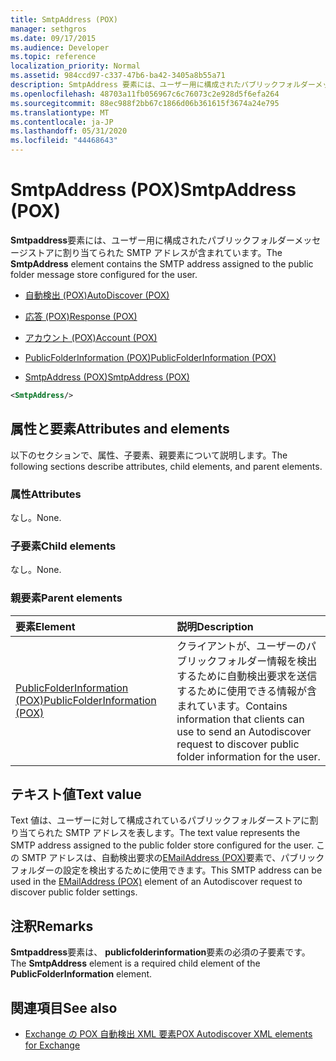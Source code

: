 ```yaml
---
title: SmtpAddress (POX)
manager: sethgros
ms.date: 09/17/2015
ms.audience: Developer
ms.topic: reference
localization_priority: Normal
ms.assetid: 984ccd97-c337-47b6-ba42-3405a8b55a71
description: SmtpAddress 要素には、ユーザー用に構成されたパブリックフォルダーメッセージストアに割り当てられた SMTP アドレスが含まれています。
ms.openlocfilehash: 48703a11fb056967c6c76073c2e928d5f6efa264
ms.sourcegitcommit: 88ec988f2bb67c1866d06b361615f3674a24e795
ms.translationtype: MT
ms.contentlocale: ja-JP
ms.lasthandoff: 05/31/2020
ms.locfileid: "44468643"
---
```

# <a name="smtpaddress-pox"></a><span data-ttu-id="c7ab6-103">SmtpAddress (POX)</span><span class="sxs-lookup"><span data-stu-id="c7ab6-103">SmtpAddress (POX)</span></span>

<span data-ttu-id="c7ab6-104">**Smtpaddress**要素には、ユーザー用に構成されたパブリックフォルダーメッセージストアに割り当てられた SMTP アドレスが含まれています。</span><span class="sxs-lookup"><span data-stu-id="c7ab6-104">The **SmtpAddress** element contains the SMTP address assigned to the public folder message store configured for the user.</span></span> 
  
- [<span data-ttu-id="c7ab6-105">自動検出 (POX)</span><span class="sxs-lookup"><span data-stu-id="c7ab6-105">AutoDiscover (POX)</span></span>](autodiscover-pox.md)
  
- [<span data-ttu-id="c7ab6-106">応答 (POX)</span><span class="sxs-lookup"><span data-stu-id="c7ab6-106">Response (POX)</span></span>](response-pox.md)
  
- [<span data-ttu-id="c7ab6-107">アカウント (POX)</span><span class="sxs-lookup"><span data-stu-id="c7ab6-107">Account (POX)</span></span>](account-pox.md)
  
- [<span data-ttu-id="c7ab6-108">PublicFolderInformation (POX)</span><span class="sxs-lookup"><span data-stu-id="c7ab6-108">PublicFolderInformation (POX)</span></span>](publicfolderinformation-pox.md)
  
- [<span data-ttu-id="c7ab6-109">SmtpAddress (POX)</span><span class="sxs-lookup"><span data-stu-id="c7ab6-109">SmtpAddress (POX)</span></span>](smtpaddress-pox.md)
  
```XML
<SmtpAddress/>
```

## <a name="attributes-and-elements"></a><span data-ttu-id="c7ab6-110">属性と要素</span><span class="sxs-lookup"><span data-stu-id="c7ab6-110">Attributes and elements</span></span>

<span data-ttu-id="c7ab6-111">以下のセクションで、属性、子要素、親要素について説明します。</span><span class="sxs-lookup"><span data-stu-id="c7ab6-111">The following sections describe attributes, child elements, and parent elements.</span></span>
  
### <a name="attributes"></a><span data-ttu-id="c7ab6-112">属性</span><span class="sxs-lookup"><span data-stu-id="c7ab6-112">Attributes</span></span>

<span data-ttu-id="c7ab6-113">なし。</span><span class="sxs-lookup"><span data-stu-id="c7ab6-113">None.</span></span>
  
### <a name="child-elements"></a><span data-ttu-id="c7ab6-114">子要素</span><span class="sxs-lookup"><span data-stu-id="c7ab6-114">Child elements</span></span>

<span data-ttu-id="c7ab6-115">なし。</span><span class="sxs-lookup"><span data-stu-id="c7ab6-115">None.</span></span>
  
### <a name="parent-elements"></a><span data-ttu-id="c7ab6-116">親要素</span><span class="sxs-lookup"><span data-stu-id="c7ab6-116">Parent elements</span></span>

|<span data-ttu-id="c7ab6-117">**要素**</span><span class="sxs-lookup"><span data-stu-id="c7ab6-117">**Element**</span></span>|<span data-ttu-id="c7ab6-118">**説明**</span><span class="sxs-lookup"><span data-stu-id="c7ab6-118">**Description**</span></span>|
|:-----|:-----|
|[<span data-ttu-id="c7ab6-119">PublicFolderInformation (POX)</span><span class="sxs-lookup"><span data-stu-id="c7ab6-119">PublicFolderInformation (POX)</span></span>](publicfolderinformation-pox.md) <br/> |<span data-ttu-id="c7ab6-120">クライアントが、ユーザーのパブリックフォルダー情報を検出するために自動検出要求を送信するために使用できる情報が含まれています。</span><span class="sxs-lookup"><span data-stu-id="c7ab6-120">Contains information that clients can use to send an Autodiscover request to discover public folder information for the user.</span></span>  <br/> |
   
## <a name="text-value"></a><span data-ttu-id="c7ab6-121">テキスト値</span><span class="sxs-lookup"><span data-stu-id="c7ab6-121">Text value</span></span>

<span data-ttu-id="c7ab6-122">Text 値は、ユーザーに対して構成されているパブリックフォルダーストアに割り当てられた SMTP アドレスを表します。</span><span class="sxs-lookup"><span data-stu-id="c7ab6-122">The text value represents the SMTP address assigned to the public folder store configured for the user.</span></span> <span data-ttu-id="c7ab6-123">この SMTP アドレスは、自動検出要求の[EMailAddress (POX)](emailaddress-pox.md)要素で、パブリックフォルダーの設定を検出するために使用できます。</span><span class="sxs-lookup"><span data-stu-id="c7ab6-123">This SMTP address can be used in the [EMailAddress (POX)](emailaddress-pox.md) element of an Autodiscover request to discover public folder settings.</span></span> 
  
## <a name="remarks"></a><span data-ttu-id="c7ab6-124">注釈</span><span class="sxs-lookup"><span data-stu-id="c7ab6-124">Remarks</span></span>

<span data-ttu-id="c7ab6-125">**Smtpaddress**要素は、 **publicfolderinformation**要素の必須の子要素です。</span><span class="sxs-lookup"><span data-stu-id="c7ab6-125">The **SmtpAddress** element is a required child element of the **PublicFolderInformation** element.</span></span> 
  
## <a name="see-also"></a><span data-ttu-id="c7ab6-126">関連項目</span><span class="sxs-lookup"><span data-stu-id="c7ab6-126">See also</span></span>

- [<span data-ttu-id="c7ab6-127">Exchange の POX 自動検出 XML 要素</span><span class="sxs-lookup"><span data-stu-id="c7ab6-127">POX Autodiscover XML elements for Exchange</span></span>](pox-autodiscover-xml-elements-for-exchange.md)

